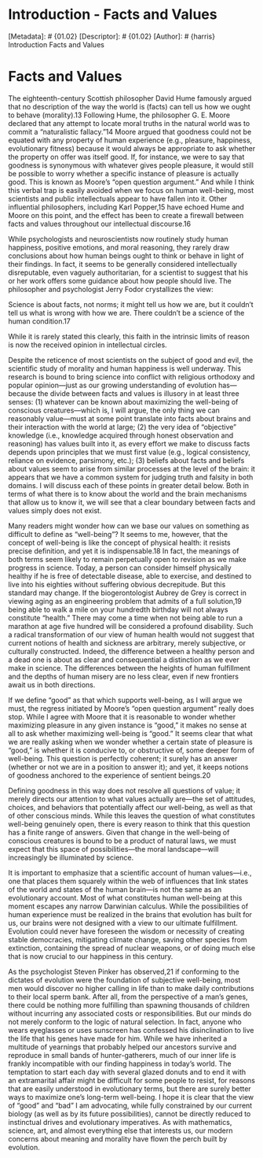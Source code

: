 # Introduction - Facts and Values
[Metadata]: # {01.02}
[Descriptor]: # {01.02}
[Author]: # {harris}
Introduction
Facts and Values
# Facts and Values
The eighteenth-century Scottish philosopher David Hume famously argued that no
description of the way the world is (facts) can tell us how we ought to behave
(morality).13 Following Hume, the philosopher G. E. Moore declared that any
attempt to locate moral truths in the natural world was to commit a
“naturalistic fallacy.”14 Moore argued that goodness could not be equated with
any property of human experience (e.g., pleasure, happiness, evolutionary
fitness) because it would always be appropriate to ask whether the property on
offer was itself good. If, for instance, we were to say that goodness is
synonymous with whatever gives people pleasure, it would still be possible to
worry whether a specific instance of pleasure is actually good. This is known
as Moore’s “open question argument.” And while I think this verbal trap is
easily avoided when we focus on human well-being, most scientists and public
intellectuals appear to have fallen into it. Other influential philosophers,
including Karl Popper,15 have echoed Hume and Moore on this point, and the
effect has been to create a firewall between facts and values throughout our
intellectual discourse.16

While psychologists and neuroscientists now routinely study human happiness,
positive emotions, and moral reasoning, they rarely draw conclusions about how
human beings ought to think or behave in light of their findings. In fact, it
seems to be generally considered intellectually disreputable, even vaguely
authoritarian, for a scientist to suggest that his or her work offers some
guidance about how people should live. The philosopher and psychologist Jerry
Fodor crystallizes the view:



Science is about facts, not norms; it might tell us how we are, but it couldn’t
tell us what is wrong with how we are. There couldn’t be a science of the human
condition.17




While it is rarely stated this clearly, this faith in the intrinsic limits of
reason is now the received opinion in intellectual circles.

Despite the reticence of most scientists on the subject of good and evil, the
scientific study of morality and human happiness is well underway. This
research is bound to bring science into conflict with religious orthodoxy and
popular opinion—just as our growing understanding of evolution has—because the
divide between facts and values is illusory in at least three senses: (1)
whatever can be known about maximizing the well-being of conscious
creatures—which is, I will argue, the only thing we can reasonably value—must
at some point translate into facts about brains and their interaction with the
world at large; (2) the very idea of “objective” knowledge (i.e., knowledge
acquired through honest observation and reasoning) has values built into it, as
every effort we make to discuss facts depends upon principles that we must
first value (e.g., logical consistency, reliance on evidence, parsimony, etc.);
(3) beliefs about facts and beliefs about values seem to arise from similar
processes at the level of the brain: it appears that we have a common system
for judging truth and falsity in both domains. I will discuss each of these
points in greater detail below. Both in terms of what there is to know about
the world and the brain mechanisms that allow us to know it, we will see that a
clear boundary between facts and values simply does not exist.


Many readers might wonder how can we base our values on something as difficult
to define as “well-being”? It seems to me, however, that the concept of
well-being is like the concept of physical health: it resists precise
definition, and yet it is indispensable.18 In fact, the meanings of both terms
seem likely to remain perpetually open to revision as we make progress in
science. Today, a person can consider himself physically healthy if he is free
of detectable disease, able to exercise, and destined to live into his eighties
without suffering obvious decrepitude. But this standard may change. If the
biogerontologist Aubrey de Grey is correct in viewing aging as an engineering
problem that admits of a full solution,19 being able to walk a mile on your
hundredth birthday will not always constitute “health.” There may come a time
when not being able to run a marathon at age five hundred will be considered a
profound disability. Such a radical transformation of our view of human health
would not suggest that current notions of health and sickness are arbitrary,
merely subjective, or culturally constructed. Indeed, the difference between a
healthy person and a dead one is about as clear and consequential a distinction
as we ever make in science. The differences between the heights of human
fulfillment and the depths of human misery are no less clear, even if new
frontiers await us in both directions.

If we define “good” as that which supports well-being, as I will argue we must,
the regress initiated by Moore’s “open question argument” really does stop.
While I agree with Moore that it is reasonable to wonder whether maximizing
pleasure in any given instance is “good,” it makes no sense at all to ask
whether maximizing well-being is “good.” It seems clear that what we are really
asking when we wonder whether a certain state of pleasure is “good,” is whether
it is conducive to, or obstructive of, some deeper form of well-being. This
question is perfectly coherent; it surely has an answer (whether or not we are
in a position to answer it); and yet, it keeps notions of goodness anchored to
the experience of sentient beings.20

Defining goodness in this way does not resolve all questions of value; it
merely directs our attention to what values actually are—the set of attitudes,
choices, and behaviors that potentially affect our well-being, as well as that
of other conscious minds. While this leaves the question of what constitutes
well-being genuinely open, there is every reason to think that this question
has a finite range of answers. Given that change in the well-being of conscious
creatures is bound to be a product of natural laws, we must expect that this
space of possibilities—the moral landscape—will increasingly be illuminated by
science.

It is important to emphasize that a scientific account of human values—i.e.,
one that places them squarely within the web of influences that link states of
the world and states of the human brain—is not the same as an evolutionary
account. Most of what constitutes human well-being at this moment escapes any
narrow Darwinian calculus. While the possibilities of human experience must be
realized in the brains that evolution has built for us, our brains were not
designed with a view to our ultimate fulfillment. Evolution could never have
foreseen the wisdom or necessity of creating stable democracies, mitigating
climate change, saving other species from extinction, containing the spread of
nuclear weapons, or of doing much else that is now crucial to our happiness in
this century.

As the psychologist Steven Pinker has observed,21 if conforming to the dictates
of evolution were the foundation of subjective well-being, most men would
discover no higher calling in life than to make daily contributions to their
local sperm bank. After all, from the perspective of a man’s genes, there could
be nothing more fulfilling than spawning thousands of children without
incurring any associated costs or responsibilities. But our minds do not merely
conform to the logic of natural selection. In fact, anyone who wears eyeglasses
or uses sunscreen has confessed his disinclination to live the life that his
genes have made for him. While we have inherited a multitude of yearnings that
probably helped our ancestors survive and reproduce in small bands of
hunter-gatherers, much of our inner life is frankly incompatible with our
finding happiness in today’s world. The temptation to start each day with
several glazed donuts and to end it with an extramarital affair might be
difficult for some people to resist, for reasons that are easily understood in
evolutionary terms, but there are surely better ways to maximize one’s
long-term well-being. I hope it is clear that the view of “good” and “bad” I am
advocating, while fully constrained by our current biology (as well as by its
future possibilities), cannot be directly reduced to instinctual drives and
evolutionary imperatives. As with mathematics, science, art, and almost
everything else that interests us, our modern concerns about meaning and
morality have flown the perch built by evolution.

